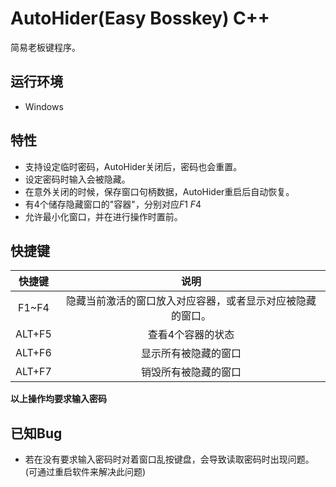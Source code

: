 # AutoHider(Easy Bosskey) C++
简易老板键程序。

## 运行环境
* Windows

## 特性
* 支持设定临时密码，AutoHider关闭后，密码也会重置。
* 设定密码时输入会被隐藏。
* 在意外关闭的时候，保存窗口句柄数据，AutoHider重启后自动恢复。
* 有4个储存隐藏窗口的"容器"，分别对应$F1~F4$
* 允许最小化窗口，并在进行操作时置前。


## 快捷键

| 快捷键        |   说明   |
| :-------:| :-------:  |
| F1~F4   | 隐藏当前激活的窗口放入对应容器，或者显示对应被隐藏的窗口。 |
| ALT+F5 | 查看4个容器的状态 |
| ALT+F6 |   显示所有被隐藏的窗口   |
| ALT+F7 |    销毁所有被隐藏的窗口    |

**以上操作均要求输入密码**

## 已知Bug
* 若在没有要求输入密码时对着窗口乱按键盘，会导致读取密码时出现问题。
    (可通过重启软件来解决此问题)
